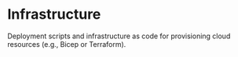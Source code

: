 # Infrastructure

Deployment scripts and infrastructure as code for provisioning cloud resources (e.g., Bicep or Terraform).
